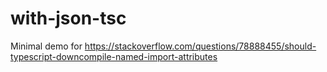 # with-json-tsc
Minimal demo for https://stackoverflow.com/questions/78888455/should-typescript-downcompile-named-import-attributes
